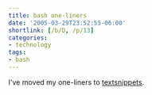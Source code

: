 ```yaml
---
title: bash one-liners
date: '2005-03-29T23:52:55-06:00'
shortlink: [/b/D, /p/13]
categories:
- technology
tags:
- bash
---
```

I've moved my one-liners to [textsnippets](http://textsnippets.com/user/will).
